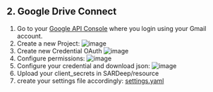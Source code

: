 ## 2. Google Drive Connect
1. Go to your [Google API Console](https://console.developers.google.com/apis) where you login using your Gmail account.
2. Create a new Project:
![image](https://user-images.githubusercontent.com/58193125/233702158-e92443a1-148c-4bed-824f-4b330fbf1019.png)
3. Create new Credential OAuth
![image](https://user-images.githubusercontent.com/58193125/233702550-fa019c4a-e340-402e-b7ae-ce9f1118cec4.png)
4. Configure permissions:
![image](https://user-images.githubusercontent.com/58193125/233702783-a0872f18-cce6-4862-a9f8-c4339f84bebf.png)
5. Configure your credential and download json:
![image](https://user-images.githubusercontent.com/58193125/233703597-e76698f3-6cbf-4e46-ae29-ee1fc23f376e.png)
6. Upload your client_secrets in SARDeep/resource
7. create your settings file accordingly: [settings.yaml](https://github.com/iterative/PyDrive2/blob/main/examples/Upload-and-autoconvert-to-Google-Drive-Format-Example/settings.yaml)